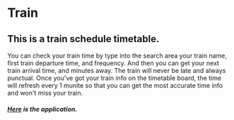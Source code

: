 # Train

## This is a train schedule timetable.
 You can check your train time by type into the search area your train name, first train departure time, and frequency. And then you can get your next train arrival time, and minutes away.
 The train will never be late and always punctual.
 Once you've got your train info on the timetable board, the time will refresh every 1 munite so that you can get the most accurate time info and won't miss your train.


##### [Here](https://vivianuol.github.io/Train/) is the application.

